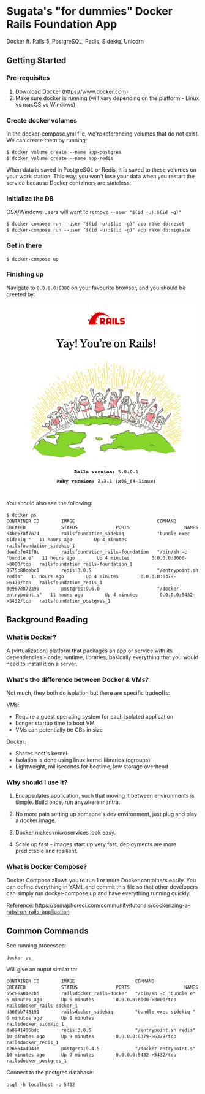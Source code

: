 # Sugata's "for dummies" Docker Rails Foundation App

Docker ft. Rails 5, PostgreSQL, Redis, Sidekiq, Unicorn

## Getting Started

### Pre-requisites
1. Download Docker (https://www.docker.com)
2. Make sure docker is running (will vary depending on the platform - Linux vs macOS vs Windows)

### Create docker volumes
In the docker-compose.yml file, we're referencing volumes that do not exist. We can create them by running:

```shell
$ docker volume create --name app-postgres
$ docker volume create --name app-redis
```

When data is saved in PostgreSQL or Redis, it is saved to these volumes on your work station. This way, you won't lose your data when you restart the service because Docker containers are stateless.

### Initialize the DB
OSX/Windows users will want to remove `--­­user "$(id -­u):$(id -­g)"`

```shell
$ docker­-compose run --­­user "$(id ­-u):$(id -­g)" app rake db:reset
$ docker­-compose run --­­user "$(id ­-u):$(id -­g)" app rake db:migrate
```

### Get in there
```
$ docker-compose up
```

### Finishing up

Navigate to `0.0.0.0:8000` on your favourite browser, and you should be greeted by:

![Started Rails](https://raw.githubusercontent.com/sugataa/rails-foundation/master/public/complete.png)

You should also see the following:

```shell
$ docker ps
CONTAINER ID        IMAGE                              COMMAND                  CREATED             STATUS              PORTS                    NAMES
64be678f7874        railsfoundation_sidekiq            "bundle exec sidekiq "   11 hours ago        Up 4 minutes                                 railsfoundation_sidekiq_1
dee6bfe41f0c        railsfoundation_rails-foundation   "/bin/sh -c 'bundle e"   11 hours ago        Up 4 minutes        0.0.0.0:8000->8000/tcp   railsfoundation_rails-foundation_1
0575b80cebc1        redis:3.0.5                        "/entrypoint.sh redis"   11 hours ago        Up 4 minutes        0.0.0.0:6379->6379/tcp   railsfoundation_redis_1
0e967e872a90        postgres:9.6.0                     "/docker-entrypoint.s"   11 hours ago        Up 4 minutes        0.0.0.0:5432->5432/tcp   railsfoundation_postgres_1
```

## Background Reading

### What is Docker?

A (virtualization) platform that packages an app or service with its dependencies - code, runtime, libraries, basically everything that you would need to install it on a server.

### What's the difference between Docker & VMs?

Not much, they both do isolation but there are specific tradeoffs:

VMs:
- Require a guest operating system for each isolated application
- Longer startup time to boot VM
- VMs can potentially be GBs in size

Docker:
- Shares host's kernel
- Isolation is done using linux kernel libraries (cgroups)
- Lightweight, milliseconds for bootime, low storage overhead

### Why should I use it?

1. Encapsulates application, such that moving it between environments is simple. Build once, run anywhere mantra.

2. No more pain setting up someone's dev environment, just plug and play a docker image.

3. Docker makes microservices look easy.

4. Scale up fast - images start up very fast, deployments are more predictable and resilient.

### What is Docker Compose?

Docker Compose allows you to run 1 or more Docker containers easily. You can define everything in YAML and commit this file so that other developers can simply run docker-compose up and have everything running quickly.

Reference: https://semaphoreci.com/community/tutorials/dockerizing-a-ruby-on-rails-application

## Common Commands

See running processes:

```docker ps```

Will give an ouput similar to:

~~~~
CONTAINER ID        IMAGE                      COMMAND                  CREATED             STATUS              PORTS                    NAMES
55c96a81e2b5        railsdocker_rails-docker   "/bin/sh -c 'bundle e"   6 minutes ago       Up 6 minutes        0.0.0.0:8000->8000/tcp   railsdocker_rails-docker_1
d366bb743191        railsdocker_sidekiq        "bundle exec sidekiq "   6 minutes ago       Up 6 minutes                                 railsdocker_sidekiq_1
8a0941486bdc        redis:3.0.5                "/entrypoint.sh redis"   10 minutes ago      Up 9 minutes        0.0.0.0:6379->6379/tcp   railsdocker_redis_1
c26564a4943e        postgres:9.4.5             "/docker-entrypoint.s"   10 minutes ago      Up 9 minutes        0.0.0.0:5432->5432/tcp   railsdocker_postgres_1
~~~~

Connect to the postgres database:

```psql -h localhost -p 5432```
